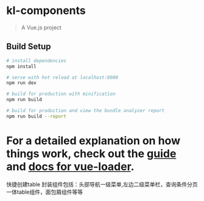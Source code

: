 # kl-components

> A Vue.js project

## Build Setup

``` bash
# install dependencies
npm install

# serve with hot reload at localhost:8080
npm run dev

# build for production with minification
npm run build

# build for production and view the bundle analyzer report
npm run build --report
```

For a detailed explanation on how things work, check out the [guide](http://vuejs-templates.github.io/webpack/) and [docs for vue-loader](http://vuejs.github.io/vue-loader).
=======
快捷创建table
封装组件包括：头部导航一级菜单,左边二级菜单栏，查询条件分页一体table组件，面包屑组件等等
